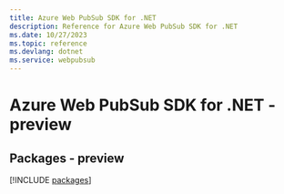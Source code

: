 ```yaml
---
title: Azure Web PubSub SDK for .NET
description: Reference for Azure Web PubSub SDK for .NET
ms.date: 10/27/2023
ms.topic: reference
ms.devlang: dotnet
ms.service: webpubsub
---
```

# Azure Web PubSub SDK for .NET - preview
## Packages - preview
[!INCLUDE [packages](web-pubsub-index.md)]